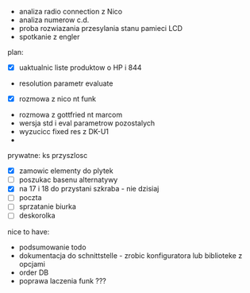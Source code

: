 - analiza radio connection  z Nico
- analiza numerow c.d.
- proba rozwiazania przesylania stanu pamieci  LCD
- spotkanie z engler


plan:
- [x] uaktualnic liste produktow o HP i 844
- resolution parametr evaluate
- [x] rozmowa z nico nt funk
- rozmowa z gottfried nt marcom
- wersja std i eval parametrow pozostalych
- wyzucicc fixed res z DK-U1
- 

prywatne:
ks przyszlosc
- [x] zamowic elementy do plytek
- [ ] poszukac basenu alternatywy
- [x] na 17 i 18 do przystani szkraba - nie dzisiaj
- [ ] poczta
- [ ] sprzatanie biurka
- [ ] deskorolka

nice to have:
- podsumowanie todo
- dokumentacja do schnittstelle - zrobic konfiguratora lub biblioteke z opcjami
- order DB
- poprawa laczenia funk ???